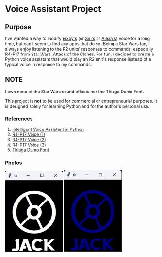 # Voice Assistant Project

## Purpose
I've wanted a way to modify [Bixby's](https://www.samsung.com/us/apps/bixby/) (or [Siri's](https://www.apple.com/siri/) or [Alexa's](https://play.google.com/store/apps/details?id=com.amazon.dee.app&hl=en_US&gl=US)) voice for a long time, but can't seem to find any apps that do so. Being a Star Wars fan, I always enjoy listening to the R2 units' responses to commands, especially R4-P17 from [Star Wars: Attack of the Clones](https://www.youtube.com/watch?v=dTFWEHW_REs). For fun, I decided to create a Python voice assistant that would play an R2 unit's response instead of a typical voice in response to my commands.

## NOTE
I own none of the Star Wars sound effects nor the Thiaga Demo Font.

This project is **not** to be used for commercial or entrepreneurial purposes. It is designed solely for learning Python and for the author's personal use.

### References
1. [Intelligent Voice Assistant in Python](https://www.youtube.com/watch?v=SXsyLdKkKX0&list=PL7yh-TELLS1G9mmnBN3ZSY8hYgJ5kBOg-&index=13)
2. [R4-P17 Voice (1)](https://www.youtube.com/watch?v=dTFWEHW_REs)
3. [R4-P17 Voice (2)](https://www.youtube.com/watch?v=4cejt0-UtOU)
4. [R4-P17 Voice (3)](https://www.youtube.com/watch?v=ehNJ-sULpsM)
5. [Thiaga Demo Font](https://github.com/Android-JCPP-Servo/voice_assistant_project/blob/main/thiaga-font/misc/DEMO%20-%20PERSONAL%20USE%20ONLY.txt)

### Photos
![Jack - Default State](./images/jack_default.jpg)
![Jack - Active State](./images/jack_active.jpg)